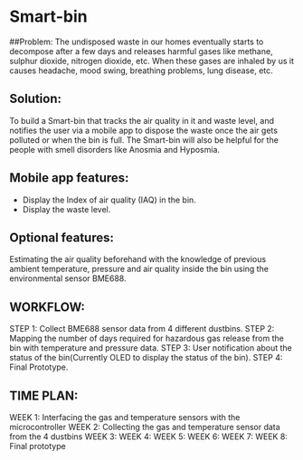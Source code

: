 # Smart-bin
##Problem:
The undisposed waste in our homes eventually starts to decompose after a few days and releases harmful gases like methane, sulphur dioxide, nitrogen dioxide, etc. 
When these gases are inhaled by us it causes headache, mood swing, breathing problems, lung disease, etc.

## Solution:
To build a Smart-bin that tracks the air quality in it and waste level, and notifies the user via a mobile app to dispose the waste once the air gets polluted or when the bin is full.
The Smart-bin will also be helpful for the people with smell disorders like Anosmia and Hyposmia.

## Mobile app features:
* Display the Index of air quality (IAQ) in the bin.
* Display the waste level.

## Optional features:
Estimating the air quality beforehand with the knowledge of previous ambient temperature, pressure and air quality inside the bin using the environmental sensor BME688.

## WORKFLOW:
STEP 1: Collect BME688 sensor data from 4 different dustbins.
STEP 2: Mapping the number of days required for hazardous gas release from the bin with temperature and pressure data.
STEP 3: User notification about the status of the bin(Currently OLED to display the status of the bin). 
STEP 4: Final Prototype.

## TIME PLAN:
WEEK 1: Interfacing the gas and temperature sensors with the microcontroller
WEEK 2: Collecting the gas and temperature sensor data from the 4 dustbins
WEEK 3:
WEEK 4:
WEEK 5:
WEEK 6:
WEEK 7:
WEEK 8: Final prototype 
